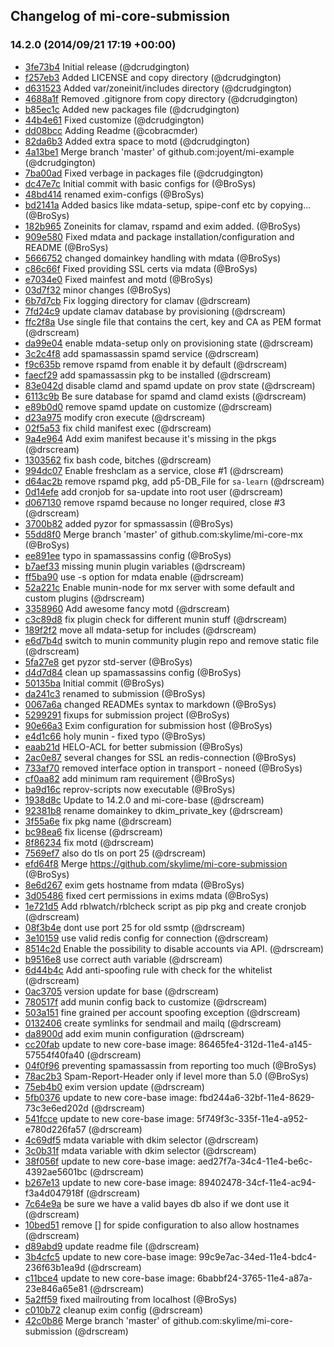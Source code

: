 ## Changelog of mi-core-submission

### 14.2.0 (2014/09/21 17:19 +00:00)

- [3fe73b4](https://github.com/skylime/mi-core-submission/commit/3fe73b4e91d6b85f38c4f1b40893d731f2156ac0) Initial release (@dcrudgington)
- [f257eb3](https://github.com/skylime/mi-core-submission/commit/f257eb37c85ba5064d7780b282408e950d3cd34d) Added LICENSE and copy directory (@dcrudgington)
- [d631523](https://github.com/skylime/mi-core-submission/commit/d6315237ff15b5d07a9dd1cc1dc3e0e55fe84414) Added var/zoneinit/includes directory (@dcrudgington)
- [4688a1f](https://github.com/skylime/mi-core-submission/commit/4688a1f405b65ff625a1506562a3544e1f8187f3) Removed .gitignore from copy directory (@dcrudgington)
- [b85ec1c](https://github.com/skylime/mi-core-submission/commit/b85ec1c9ec55582f177782360cb1d350ef8dc1f5) Added new packages file (@dcrudgington)
- [44b4e61](https://github.com/skylime/mi-core-submission/commit/44b4e61fbcb51ff98307525da592818a2e8dd335) Fixed customize (@dcrudgington)
- [dd08bcc](https://github.com/skylime/mi-core-submission/commit/dd08bcca66779dfb8fd4c705c78de953a6b054f4) Adding Readme (@cobracmder)
- [82da6b3](https://github.com/skylime/mi-core-submission/commit/82da6b3bcdc401835ca9fa9c5d93b4053d9093b9) Added extra space to motd (@dcrudgington)
- [4a13be1](https://github.com/skylime/mi-core-submission/commit/4a13be16f18d7d5d430027229dae509421693807) Merge branch 'master' of github.com:joyent/mi-example (@dcrudgington)
- [7ba00ad](https://github.com/skylime/mi-core-submission/commit/7ba00ad09715c7e8f551cbe5caa95fb025115324) Fixed verbage in packages file (@dcrudgington)
- [dc47e7c](https://github.com/skylime/mi-core-submission/commit/dc47e7cfaeb77511f4a50b841e487aa136520538) Initial commit with basic configs for (@BroSys)
- [48bd414](https://github.com/skylime/mi-core-submission/commit/48bd414bd8a47e64cbb531108c9f48b658b14f17) renamed exim-configs (@BroSys)
- [bd2141a](https://github.com/skylime/mi-core-submission/commit/bd2141afd44471a5a6375f88053fd3e22c158ffb) Added basics like mdata-setup, spipe-conf etc by copying... (@BroSys)
- [182b965](https://github.com/skylime/mi-core-submission/commit/182b965084f1bfcb740f05faaaae8ad920c6de9b) Zoneinits for clamav, rspamd and exim added. (@BroSys)
- [909e580](https://github.com/skylime/mi-core-submission/commit/909e5803b64fb02c3c5626a38faa88ae15039348) Fixed mdata and package installation/configuration and README (@BroSys)
- [5666752](https://github.com/skylime/mi-core-submission/commit/5666752a1ca2ad1c72a3c2b66c4290c743249516) changed domainkey handling with mdata (@BroSys)
- [c86c66f](https://github.com/skylime/mi-core-submission/commit/c86c66f80a725c2b196e0bb31b734fc58d9d91e8) Fixed providing SSL certs via mdata (@BroSys)
- [e7034e0](https://github.com/skylime/mi-core-submission/commit/e7034e05aa2620d4fb9efbfa5e6823632938f31a) Fixed mainfest and motd (@BroSys)
- [03d7f32](https://github.com/skylime/mi-core-submission/commit/03d7f32e280caaa2990c7acf6824d95d24807fb1) minor changes (@BroSys)
- [6b7d7cb](https://github.com/skylime/mi-core-submission/commit/6b7d7cb2ca4a0394135f52d4763af951c1b94cf4) Fix logging directory for clamav (@drscream)
- [7fd24c9](https://github.com/skylime/mi-core-submission/commit/7fd24c90a7470d1ac48250e23f1de69cfd60c0c4) update clamav database by provisioning (@drscream)
- [ffc2f8a](https://github.com/skylime/mi-core-submission/commit/ffc2f8aa0e9def182674b4b83805fa30388ced04) Use single file that contains the cert, key and CA as PEM format (@drscream)
- [da99e04](https://github.com/skylime/mi-core-submission/commit/da99e04e40373a882adc2510eb3de37543deed57) enable mdata-setup only on provisioning state (@drscream)
- [3c2c4f8](https://github.com/skylime/mi-core-submission/commit/3c2c4f8ab25628f4ee72efda191f78ae76f55b31) add spamassassin spamd service (@drscream)
- [f9c635b](https://github.com/skylime/mi-core-submission/commit/f9c635bc50969533f36096e9f52bae8ee48f8aa5) remove rspamd from enable it by default (@drscream)
- [faecf29](https://github.com/skylime/mi-core-submission/commit/faecf2917dd81985600e8cd5cf88941f11429ffe) add spamassassin pkg to be installed (@drscream)
- [83e042d](https://github.com/skylime/mi-core-submission/commit/83e042df52a56e506a293ddc4d5748e024bbb573) disable clamd and spamd update on prov state (@drscream)
- [6113c9b](https://github.com/skylime/mi-core-submission/commit/6113c9b0589c9c0d6ccc45fb4a839bef1a52f761) Be sure database for spamd and clamd exists (@drscream)
- [e89b0d0](https://github.com/skylime/mi-core-submission/commit/e89b0d03ab41ccef12cdf357942db30ac6840b90) remove spamd update on customize (@drscream)
- [d23a975](https://github.com/skylime/mi-core-submission/commit/d23a975d9afafb10d6ac00b86fb9edf1b75e1694) modify cron execute (@drscream)
- [02f5a53](https://github.com/skylime/mi-core-submission/commit/02f5a530a5d0fd8c6f42f7d6ca4354344bc2f832) fix child manifest exec (@drscream)
- [9a4e964](https://github.com/skylime/mi-core-submission/commit/9a4e96468e2f306555bae182d7ecee1a3dc5cc8a) Add exim manifest because it's missing in the pkgs (@drscream)
- [1303562](https://github.com/skylime/mi-core-submission/commit/13035620cbfc29477a09bdb4df34e0f8ceab15ea) fix bash code, bitches (@drscream)
- [994dc07](https://github.com/skylime/mi-core-submission/commit/994dc07f0c0801310066477f76df98a2cd6b9ed6) Enable freshclam as a service, close #1 (@drscream)
- [d64ac2b](https://github.com/skylime/mi-core-submission/commit/d64ac2bd3e32c6677e22262414ad0bc593c8a564) remove rspamd pkg, add p5-DB_File for `sa-learn` (@drscream)
- [0d14efe](https://github.com/skylime/mi-core-submission/commit/0d14efe949362c31e89beadceb948610457fe8a0) add cronjob for sa-update into root user (@drscream)
- [d067130](https://github.com/skylime/mi-core-submission/commit/d067130ee9e80a4d4d677f2414fdfa7b67325373) remove rspamd because no longer required, close #3 (@drscream)
- [3700b82](https://github.com/skylime/mi-core-submission/commit/3700b829c04f4cd61dd86202189f62c07c88a2b3) added pyzor for spmassassin (@BroSys)
- [55dd8f0](https://github.com/skylime/mi-core-submission/commit/55dd8f04ddae2c0f03bc70ddc3557934fcd43ebd) Merge branch 'master' of github.com:skylime/mi-core-mx (@BroSys)
- [ee891ee](https://github.com/skylime/mi-core-submission/commit/ee891ee2c7f0c8ec0ea86b646730ba5e7f7015c7) typo in spamassassins config (@BroSys)
- [b7aef33](https://github.com/skylime/mi-core-submission/commit/b7aef3347bd2fd6f7231458a36f96dbcbad3c3ff) missing munin plugin variables (@drscream)
- [ff5ba90](https://github.com/skylime/mi-core-submission/commit/ff5ba9031e3c7032813cc4b892880071509ba804) use -s option for mdata enable (@drscream)
- [52a221c](https://github.com/skylime/mi-core-submission/commit/52a221c2563b450bcb3beafcb3249d78d25e582d) Enable munin-node for mx server with some default and custom plugins (@drscream)
- [3358960](https://github.com/skylime/mi-core-submission/commit/3358960c5958ec43b633173534fba9d42b123366) Add awesome fancy motd (@drscream)
- [c3c89d8](https://github.com/skylime/mi-core-submission/commit/c3c89d824484f134f10b483e66d9fbfb793d8335) fix plugin check for different munin stuff (@drscream)
- [189f2f2](https://github.com/skylime/mi-core-submission/commit/189f2f2d6ace826656501da7209db80ab8b0a550) move all mdata-setup for includes (@drscream)
- [e6d7b4d](https://github.com/skylime/mi-core-submission/commit/e6d7b4de56b7cb699338a671c7863f1e531fc0b5) switch to munin community plugin repo and remove static file (@drscream)
- [5fa27e8](https://github.com/skylime/mi-core-submission/commit/5fa27e8a673c3204faeabdd2107b462558acc0ff) get pyzor std-server (@BroSys)
- [d4d7d84](https://github.com/skylime/mi-core-submission/commit/d4d7d84f74760512044e5fd95ee47e7f12533cb0) clean up spamassassins config (@BroSys)
- [50135ba](https://github.com/skylime/mi-core-submission/commit/50135ba2e8ddb15884cc585e4e327bb97c364fb5) Initial commit (@BroSys)
- [da241c3](https://github.com/skylime/mi-core-submission/commit/da241c372510941dc830f60f7689a8b605d316bd) renamed to submission (@BroSys)
- [0067a6a](https://github.com/skylime/mi-core-submission/commit/0067a6a4498239ea95e19843a6c88075ba300cc3) changed READMEs syntax to markdown (@BroSys)
- [5299291](https://github.com/skylime/mi-core-submission/commit/52992917eb0ae6b6732985d54c6ed8aa01c51889) fixups for submission project (@BroSys)
- [90e66a3](https://github.com/skylime/mi-core-submission/commit/90e66a35a6d9c8f2816ed0c9aee41697b34eeb95) Exim configuration for submission host (@BroSys)
- [e4d1c66](https://github.com/skylime/mi-core-submission/commit/e4d1c66c7180fd88f2f5ddea9641e429cf8fdec5) holy munin - fixed typo (@BroSys)
- [eaab21d](https://github.com/skylime/mi-core-submission/commit/eaab21dd8282fd6c2e21bf73804539b19bd5699f) HELO-ACL for better submission (@BroSys)
- [2ac0e87](https://github.com/skylime/mi-core-submission/commit/2ac0e879e5301619ced3f355263064146d4a3bec) several changes for SSL an redis-connection (@BroSys)
- [733af70](https://github.com/skylime/mi-core-submission/commit/733af703950ecb56f01b07c21237c102f98dce4a) removed interface option in transport - noneed (@BroSys)
- [cf0aa82](https://github.com/skylime/mi-core-submission/commit/cf0aa828b8d3e5032d89922acdaba54ed53e231d) add minimum ram requirement (@BroSys)
- [ba9d16c](https://github.com/skylime/mi-core-submission/commit/ba9d16c670823264b8133d05f80ca1e134da20aa) reprov-scripts now executable (@BroSys)
- [1938d8c](https://github.com/skylime/mi-core-submission/commit/1938d8c22a3511dac36e7902e50909b2db78d7c5) Update to 14.2.0 and mi-core-base (@drscream)
- [92381b8](https://github.com/skylime/mi-core-submission/commit/92381b8d9422f87fa0fe20d46a23fd3d2261e1a1) rename domainkey to dkim_private_key (@drscream)
- [3f55a6e](https://github.com/skylime/mi-core-submission/commit/3f55a6e70cfbf3d12f39213489f7c2b4267a5dff) fix pkg name (@drscream)
- [bc98ea6](https://github.com/skylime/mi-core-submission/commit/bc98ea6bf250107884d17d236175ff76a3b8b918) fix license (@drscream)
- [8f86234](https://github.com/skylime/mi-core-submission/commit/8f862341e6ce18477797aba19df988f4e457b8c7) fix motd (@drscream)
- [7569ef7](https://github.com/skylime/mi-core-submission/commit/7569ef7576a64b463e9e8bc50a6a4a30417b35c2) also do tls on port 25 (@drscream)
- [efd64f8](https://github.com/skylime/mi-core-submission/commit/efd64f80b082531a4ad69a501aa97ed67cd90f88) Merge https://github.com/skylime/mi-core-submission (@BroSys)
- [8e6d267](https://github.com/skylime/mi-core-submission/commit/8e6d267f08fa56993449c1444bc5f321c9367680) exim gets hostname from mdata (@BroSys)
- [3d05486](https://github.com/skylime/mi-core-submission/commit/3d05486cf8708dc4ff51e0d2abe93e409baa96d8) fixed cert permissions in exims mdata (@BroSys)
- [1e721d5](https://github.com/skylime/mi-core-submission/commit/1e721d523c99cef5db638064da4f357ea5623d8f) Add rblwatch/rblcheck script as pip pkg and create cronjob (@drscream)
- [08f3b4e](https://github.com/skylime/mi-core-submission/commit/08f3b4eda702d197f7f9468f725cdcc7342331e0) dont use port 25 for old ssmtp (@drscream)
- [3e10159](https://github.com/skylime/mi-core-submission/commit/3e10159aec4b0455a3ca6cdb5c0bed096e4eb764) use valid redis config for connection (@drscream)
- [8514c2d](https://github.com/skylime/mi-core-submission/commit/8514c2d6a310393ffb5db9b45cb3f7159d72c2d0) Enable the possibility to disable accounts via API. (@drscream)
- [b9516e8](https://github.com/skylime/mi-core-submission/commit/b9516e8024af32c747615bb377e0e97ecc070553) use correct auth variable (@drscream)
- [6d44b4c](https://github.com/skylime/mi-core-submission/commit/6d44b4c0ad3e3a631b1df13affac523a0a998b93) Add anti-spoofing rule with check for the whitelist (@drscream)
- [0ac3705](https://github.com/skylime/mi-core-submission/commit/0ac37057e0ba1d91b74674486fd404f881f29b2b) version update for base (@drscream)
- [780517f](https://github.com/skylime/mi-core-submission/commit/780517f5b9a8befac3416abde71ad30abfd081f2) add munin config back to customize (@drscream)
- [503a151](https://github.com/skylime/mi-core-submission/commit/503a15189dde968bd96c40ca2eeffcc551a41004) fine grained per account spoofing exception (@drscream)
- [0132406](https://github.com/skylime/mi-core-submission/commit/0132406f9b70194797ce5a80637817e10fe088e8) create symlinks for sendmail and mailq (@drscream)
- [da8900d](https://github.com/skylime/mi-core-submission/commit/da8900d710d71ad58d590b792b8e77c8be075d43) add exim munin configuration (@drscream)
- [cc20fab](https://github.com/skylime/mi-core-submission/commit/cc20fab5aa3ecada2b6893926ddceb40f24899f3) update to new core-base image: 86465fe4-312d-11e4-a145-57554f40fa40 (@drscream)
- [04f0f96](https://github.com/skylime/mi-core-submission/commit/04f0f967ad17b2a7f7a0ef30453c8ba9c9ff454f) preventing spamassassin from reporting too much (@BroSys)
- [78ac2b3](https://github.com/skylime/mi-core-submission/commit/78ac2b3c663a2ed22428968b80ade8e3fc32bdac) Spam-Report-Header only if level more than 5.0 (@BroSys)
- [75eb4b0](https://github.com/skylime/mi-core-submission/commit/75eb4b04627e9bc8b5d369c1aa0539801b2d29cc) exim version update (@drscream)
- [5fb0376](https://github.com/skylime/mi-core-submission/commit/5fb03761732197a66431eed3d98dd1e50707176b) update to new core-base image: fbd244a6-32bf-11e4-8629-73c3e6ed202d (@drscream)
- [541fcce](https://github.com/skylime/mi-core-submission/commit/541fcce90b7a464d875e31b9566d10c8c30981d6) update to new core-base image: 5f749f3c-335f-11e4-a952-e780d226fa57 (@drscream)
- [4c69df5](https://github.com/skylime/mi-core-submission/commit/4c69df5b14cdc7809cad32ffa2f528f5bbd6f9cb) mdata variable with dkim selector (@drscream)
- [3c0b31f](https://github.com/skylime/mi-core-submission/commit/3c0b31fc9d83af834468f194c88cf0be0afdfab7) mdata variable with dkim selector (@drscream)
- [38f056f](https://github.com/skylime/mi-core-submission/commit/38f056f3b13816bc1271754fc9c4f10dbbed2cfc) update to new core-base image: aed27f7a-34c4-11e4-be6c-4392ae5601bc (@drscream)
- [b267e13](https://github.com/skylime/mi-core-submission/commit/b267e133c6129b32b3180cc4e9ad3e50d01b5210) update to new core-base image: 89402478-34cf-11e4-ac94-f3a4d047918f (@drscream)
- [7c64e9a](https://github.com/skylime/mi-core-submission/commit/7c64e9aec3edae5a0db92b7a48f7ea801470802e) be sure we have a valid bayes db also if we dont use it (@drscream)
- [10bed51](https://github.com/skylime/mi-core-submission/commit/10bed5108f3f6c497db6df42920163a7822cd41b) remove [] for spide configuration to also allow hostnames (@drscream)
- [d89abd9](https://github.com/skylime/mi-core-submission/commit/d89abd999da8d883eeb067f9abb34d5fdc147e81) update readme file (@drscream)
- [3b4cfc5](https://github.com/skylime/mi-core-submission/commit/3b4cfc5b63468bb270856c138dd9e2a896d277ab) update to new core-base image: 99c9e7ac-34ed-11e4-bdc4-236f63b1ea9d (@drscream)
- [c11bce4](https://github.com/skylime/mi-core-submission/commit/c11bce490e1faeb2a05fadc37a449429f918f324) update to new core-base image: 6babbf24-3765-11e4-a87a-23e846a65e81 (@drscream)
- [5a2ff59](https://github.com/skylime/mi-core-submission/commit/5a2ff5970ede3dc369dc28bde910846e7bb0effe) fixed mailrouting from localhost (@BroSys)
- [c010b72](https://github.com/skylime/mi-core-submission/commit/c010b728aebfea2fe25c85e9bd258202c47f59f3) cleanup exim config (@drscream)
- [42c0b86](https://github.com/skylime/mi-core-submission/commit/42c0b867d54b7c9f49c2cd01af0e930ef02ebd5d) Merge branch 'master' of github.com:skylime/mi-core-submission (@drscream)
